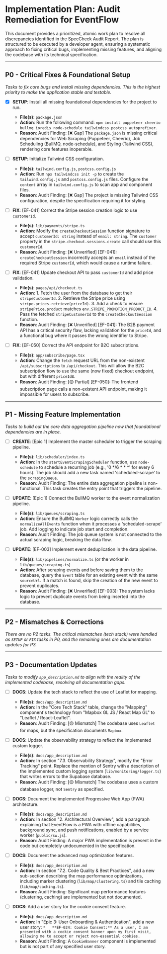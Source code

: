 # Implementation Plan: Audit Remediation for EventFlow

This document provides a prioritized, atomic work plan to resolve all discrepancies identified in the SpecCheck Audit Report. The plan is structured to be executed by a developer agent, ensuring a systematic approach to fixing critical bugs, implementing missing features, and aligning the codebase with its technical specification.

---

## P0 - Critical Fixes & Foundational Setup
*Tasks to fix core bugs and install missing dependencies. This is the highest priority to make the application stable and testable.*

- [x] **SETUP**: Install all missing foundational dependencies for the project to run.
    - **File(s)**: `package.json`
    - **Action**: Run the following command: `npm install puppeteer cheerio bullmq ioredis node-schedule tailwindcss postcss autoprefixer`.
    - **Reason**: Audit Finding: [❌ Gap] The `package.json` is missing critical dependencies for Web Scraping (Puppeteer, Cheerio), Job Scheduling (BullMQ, node-schedule), and Styling (Tailwind CSS), rendering core features inoperable.

- [ ] **SETUP**: Initialize Tailwind CSS configuration.
    - **File(s)**: `tailwind.config.js`, `postcss.config.js`
    - **Action**: Run `npx tailwindcss init -p` to create the `tailwind.config.js` and `postcss.config.js` files. Configure the `content` array in `tailwind.config.js` to scan app and component files.
    - **Reason**: Audit Finding: [❌ Gap] The project is missing Tailwind CSS configuration, despite the specification requiring it for styling.

- [ ] **FIX**: [EF-041] Correct the Stripe session creation logic to use `customerId`.
    - **File(s)**: `lib/payments/stripe.ts`
    - **Action**: Modify the `createCheckoutSession` function signature to accept `customerId: string` instead of `email: string`. The `customer` property in the `stripe.checkout.sessions.create` call should use this `customerId`.
    - **Reason**: Audit Finding: [❌ Unverified] [EF-041]: `createCheckoutSession` incorrectly accepts an `email` instead of the required Stripe `customerId`, which would cause a runtime failure.

- [ ] **FIX**: [EF-041] Update checkout API to pass `customerId` and add price validation.
    - **File(s)**: `pages/api/checkout.ts`
    - **Action**: 1. Fetch the user from the database to get their `stripeCustomerId`. 2. Retrieve the Stripe price using `stripe.prices.retrieve(priceId)`. 3. Add a check to ensure `stripePrice.product` matches `env.STRIPE_PROMOTION_PRODUCT_ID`. 4. Pass the fetched `stripeCustomerId` to the `createCheckoutSession` function.
    - **Reason**: Audit Finding: [❌ Unverified] [EF-041]: The B2B payment API has a critical security flaw, lacking validation for the `priceId`, and a functional bug where it passes the wrong identifier to Stripe.

- [ ] **FIX**: [EF-050] Correct the API endpoint for B2C subscriptions.
    - **File(s)**: `app/subscribe/page.tsx`
    - **Action**: Change the `fetch` request URL from the non-existent `/api/subscriptions` to `/api/checkout`. This will allow the B2C subscription flow to use the same (now fixed) checkout endpoint, but with different `priceId`s.
    - **Reason**: Audit Finding: [🟡 Partial] [EF-050]: The frontend subscription page calls a non-existent API endpoint, making it impossible for users to subscribe.

---

## P1 - Missing Feature Implementation
*Tasks to build out the core data aggregation pipeline now that foundational dependencies are in place.*

- [ ] **CREATE**: [Epic 1] Implement the master scheduler to trigger the scraping pipeline.
    - **File(s)**: `lib/scheduler/index.ts`
    - **Action**: In the `startEventScrapingScheduler` function, use `node-schedule` to schedule a recurring job (e.g., '0 */6 * * *' for every 6 hours). The job should add a new task named 'scheduled-scrape' to the `scrapingQueue`.
    - **Reason**: Audit Finding: The entire data aggregation pipeline is non-functional. This task creates the entry point that triggers the pipeline.

- [ ] **UPDATE**: [Epic 1] Connect the BullMQ worker to the event normalization pipeline.
    - **File(s)**: `lib/queues/scraping.ts`
    - **Action**: Ensure the BullMQ `Worker` logic correctly calls the `normalizeAllEvents` function when it processes a 'scheduled-scrape' job. Add logging to indicate job start and completion.
    - **Reason**: Audit Finding: The job queue system is not connected to the actual scraping logic, breaking the data flow.

- [ ] **UPDATE**: [EF-003] Implement event deduplication in the data pipeline.
    - **File(s)**: `lib/pipelines/normalize.ts` (or the worker in `lib/queues/scraping.ts`)
    - **Action**: After scraping events and before saving them to the database, query the `Event` table for an existing event with the same `sourceUrl`. If a match is found, skip the creation of the new event to prevent duplicates.
    - **Reason**: Audit Finding: [❌ Unverified] [EF-003]: The system lacks logic to prevent duplicate events from being inserted into the database.

---

## P2 - Mismatches & Corrections
*There are no P2 tasks. The critical mismatches (tech stack) were handled as `SETUP` or `FIX` tasks in P0, and the remaining ones are documentation updates for P3.*

---

## P3 - Documentation Updates
*Tasks to modify `app_description.md` to align with the reality of the implemented codebase, resolving all documentation gaps.*

- [ ] **DOCS**: Update the tech stack to reflect the use of Leaflet for mapping.
    - **File(s)**: `docs/app_description.md`
    - **Action**: In the "Core Tech Stack" table, change the "Mapping" component's technology from "Mapbox GL JS / React Map GL" to "Leaflet / React-Leaflet".
    - **Reason**: Audit Finding: [🟡 Mismatch] The codebase uses `Leaflet` for maps, but the specification documents `Mapbox`.

- [ ] **DOCS**: Update the observability strategy to reflect the implemented custom logger.
    - **File(s)**: `docs/app_description.md`
    - **Action**: In section "7.3. Observability Strategy", modify the "Error Tracking" point. Replace the mention of Sentry with a description of the implemented custom logging system (`lib/monitoring/logger.ts`) that writes errors to the Supabase database.
    - **Reason**: Audit Finding: [🟡 Mismatch] The codebase uses a custom database logger, not `Sentry` as specified.

- [ ] **DOCS**: Document the implemented Progressive Web App (PWA) architecture.
    - **File(s)**: `docs/app_description.md`
    - **Action**: In section "2. Architectural Overview", add a paragraph explaining that EventFlow is a PWA with offline capabilities, background sync, and push notifications, enabled by a service worker (`public/sw.js`).
    - **Reason**: Audit Finding: A major PWA implementation is present in the code but completely undocumented in the specification.

- [ ] **DOCS**: Document the advanced map optimization features.
    - **File(s)**: `docs/app_description.md`
    - **Action**: In section "7.2. Code Quality & Best Practices", add a new sub-section describing the map performance optimizations, including marker clustering (`lib/map/clustering.ts`) and tile caching (`lib/map/caching.ts`).
    - **Reason**: Audit Finding: Significant map performance features (clustering, caching) are implemented but not documented.

- [ ] **DOCS**: Add a user story for the cookie consent feature.
    - **File(s)**: `docs/app_description.md`
    - **Action**: In "Epic 3: User Onboarding & Authentication", add a new user story: `*   **EF-024: Cookie Consent:** As a user, I am presented with a cookie consent banner upon my first visit, allowing me to accept or reject non-essential cookies.`
    - **Reason**: Audit Finding: A `CookieBanner` component is implemented but is not part of any specified user story.